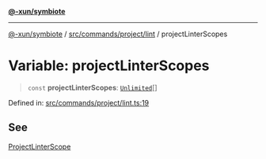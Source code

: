 [**@-xun/symbiote**](../../../../../README.md)

***

[@-xun/symbiote](../../../../../README.md) / [src/commands/project/lint](../README.md) / projectLinterScopes

# Variable: projectLinterScopes

> `const` **projectLinterScopes**: [`Unlimited`](../../../../configure/enumerations/UnlimitedGlobalScope.md#unlimited)[]

Defined in: [src/commands/project/lint.ts:19](https://github.com/Xunnamius/symbiote/blob/9f696d86c2382405dbee8c9ec7da955f46194e6a/src/commands/project/lint.ts#L19)

## See

[ProjectLinterScope](../../../../configure/enumerations/UnlimitedGlobalScope.md)
